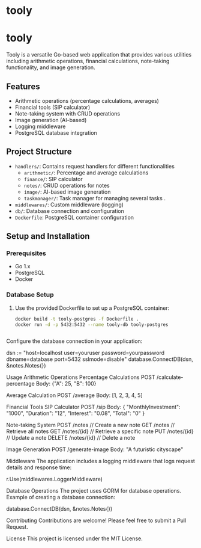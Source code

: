 # tooly
# tooly

Tooly is a versatile Go-based web application that provides various utilities including arithmetic operations, financial calculations, note-taking functionality, and image generation.

## Features

- Arithmetic operations (percentage calculations, averages)
- Financial tools (SIP calculator)
- Note-taking system with CRUD operations
- Image generation (AI-based)
- Logging middleware
- PostgreSQL database integration

## Project Structure

- `handlers/`: Contains request handlers for different functionalities
  - `arithmetic/`: Percentage and average calculations
  - `finance/`: SIP calculator
  - `notes/`: CRUD operations for notes
  - `image/`: AI-based image generation
   - `taskmanager/`: Task manager for managing several tasks . 
- `middlewares/`: Custom middleware (logging)
- `db/`: Database connection and configuration
- `Dockerfile`: PostgreSQL container configuration

## Setup and Installation

### Prerequisites

- Go 1.x
- PostgreSQL
- Docker 

### Database Setup

1. Use the provided Dockerfile to set up a PostgreSQL container:

   ```bash
   docker build -t tooly-postgres -f Dockerfile .
   docker run -d -p 5432:5432 --name tooly-db tooly-postgres



Configure the database connection in your application:

dsn := "host=localhost user=youruser password=yourpassword dbname=database port=5432 sslmode=disable"
database.ConnectDB(dsn, &notes.Notes{})



Usage
Arithmetic Operations
Percentage Calculations
POST /calculate-percentage
Body: {"A": 25, "B": 100}



Average Calculation
POST /average
Body: [1, 2, 3, 4, 5]



Financial Tools
SIP Calculator
POST /sip
Body: {
  "MonthlyInvestment": "1000",
  "Duration": "12",
  "Interest": "0.08",
  "Total": "0"
}



Note-taking System
POST /notes       // Create a new note
GET /notes        // Retrieve all notes
GET /notes/{id}   // Retrieve a specific note
PUT /notes/{id}   // Update a note
DELETE /notes/{id} // Delete a note



Image Generation
POST /generate-image
Body: "A futuristic cityscape"



Middleware
The application includes a logging middleware that logs request details and response time:

r.Use(middlewares.LoggerMiddleware)



Database Operations
The project uses GORM for database operations. Example of creating a database connection:

database.ConnectDB(dsn, &notes.Notes{})



Contributing
Contributions are welcome! Please feel free to submit a Pull Request.

License
This project is licensed under the MIT License.
